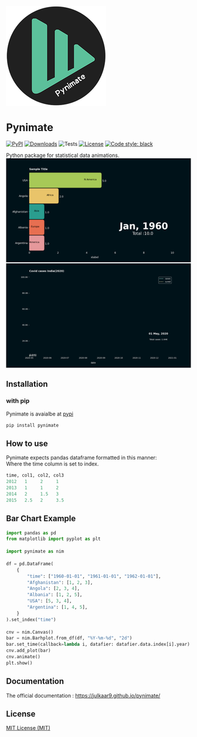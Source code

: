 ![](https://github.com/julkaar9/pynimate/blob/gh-pages/assets/pynimate_logo2.png)

# Pynimate

[![PyPI](https://img.shields.io/pypi/v/pynimate?color=orange)](https://pypi.org/project/pynimate/)
[![Downloads](https://static.pepy.tech/personalized-badge/pynimate?period=total&units=international_system&left_color=grey&right_color=red&left_text=Downloads)](https://pepy.tech/project/pynimate) 
![Tests](https://github.com/julkaar9/pynimate/actions/workflows/tests.yml/badge.svg)
[![License](https://img.shields.io/pypi/l/pynimate?color=green)](https://github.com/julkaar9/pynimate/blob/main/LICENSE)
[![Code style: black](https://img.shields.io/badge/code%20style-black-000000.svg)](https://github.com/psf/black)  

Python package for statistical data animations.
![](https://github.com/julkaar9/pynimate/blob/main/docs/assets/example3.gif)
![](https://github.com/julkaar9/pynimate/blob/main/docs/assets/lineplot_dark2.gif)

## Installation
### with pip
Pynimate is avaialbe at [pypi](https://pypi.org/project/pynimate/)
``` sh
pip install pynimate
```

## How to use
Pynimate expects pandas dataframe formatted in this manner:  
Where the time column is set to index.
```python
time, col1, col2, col3
2012   1     2     1
2013   1     1     2
2014   2     1.5   3
2015   2.5   2     3.5
```
## Bar Chart Example
```python
import pandas as pd
from matplotlib import pyplot as plt

import pynimate as nim

df = pd.DataFrame(
    {
        "time": ["1960-01-01", "1961-01-01", "1962-01-01"],
        "Afghanistan": [1, 2, 3],
        "Angola": [2, 3, 4],
        "Albania": [1, 2, 5],
        "USA": [5, 3, 4],
        "Argentina": [1, 4, 5],
    }
).set_index("time")

cnv = nim.Canvas()
bar = nim.Barhplot.from_df(df, "%Y-%m-%d", "2d")
bar.set_time(callback=lambda i, datafier: datafier.data.index[i].year)
cnv.add_plot(bar)
cnv.animate()
plt.show()
``` 
## Documentation
The official documentation : https://julkaar9.github.io/pynimate/

## License
[MIT License (MIT)](LICENSE)